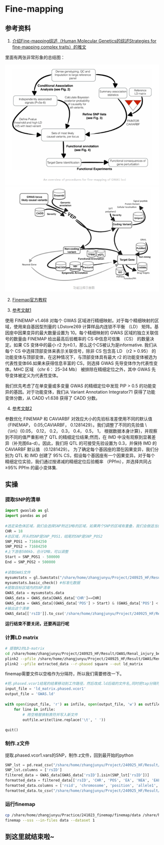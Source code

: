 # Fine-mapping

## 参考资料

1. [介绍Fine-mapping综述（Human Molecular Genetics的综述Strategies for fine-mapping complex traits）的推文](https://mp.weixin.qq.com/s/Vj_i7MSRsdN0JGTNTllPWw)

里面有两张非常形象的总结图：

![alt text](image.png)
![alt text](image-1.png)

2. [Finemap官方教程](http://www.christianbenner.com/)

3. [参考文献1](https://pmc.ncbi.nlm.nih.gov/articles/PMC10618167/#Sec11)

使用 FINEMAP v1.468 对每个 GWAS 区域进行精细映射。对于每个精细映射的区域，使用来自基因型剂量的 LDstore269 计算样品内连锁不平衡 （LD） 矩阵。基因座中因果变异的最大数量设置为 10。每个精细映射的 GWAS 区域的独立关联信号的数量由 FINEMAP 给出最高后验概率的 CS 中信息可信集 （CS） 的数量决定。如果 CS 变体中的最小 r2 为≥0.1，那么这个CS被认为是informative. 我们从每个 CS 中选择顶部变体来表示关联信号，除非 CS 包含高 LD （r2 > 0.95） 的功能变体与顶部变体，在这种情况下，与顶部变体具有最大 r2 的功能变体被选为代表性变体66.如果未获得信息丰富的 CS，则选择 GWAS 先导变体作为代表性变体。MHC 区域 （chr 6： 25–34 Mb） 被排除在精细定位之外，其中 GWAS 先导变体被定义为代表性变体。

我们优先考虑了在单变量或多变量 GWAS 的精细定位中发现 PIP > 0.5 的功能变异的基因。对于功能变体，我们从 Variant Annotation Integrator71 获得了功能变体分数，从 CADD v1.638 获得了 CADD 分数。

4. [参考文献2](https://www.nature.com/articles/s41588-022-01025-y#Sec9)

参数优化
FINEMAP 和 CAVIARBF 对效应大小的先验标准差使用不同的默认值 （FINEMAP， 0.05;CAVIARBF， 0.1281429）。我们调整了不同的先验值 \（\in\）{0.05， 0.12， 0.2， 0.3， 0.4， 0.5， 1， 根据数据本身计算}，并观察到不同的值严重影响了 QTL 的精细定位结果;然而，在 IMD 中没有观察到显著差异（补充图6a-d）。因此，我们将 QTL 的可接受先验设置为 0.3，并保持 IMD 的 CAVIARBF 默认值 （0.1281429）。
为了确定每个基因座的潜在因果变异，我们分别为 QTL 和 IMD 创建了 95% CS，假设每个基因座有一个因果变异。对于每个精细定位实验，我们通过按递减的精细定位后验概率 （PPfm），并选择共同占 ≥95% PPfm 的最小变体集.


## 实操

### 提取SNP的清单

```python
import gwaslab as gl
import pandas as pd

#选定染色体区域，我们会选择SNP附近1MB的区域，如果两个SNP的区域有重叠，我们会做适当的合并
CHR = 18
#总区域，开头的SNP是SNP_POS1，结尾的SNP是SNP_POS2
SNP_POS1 = 71684250
SNP_POS2 = 71684250
#上下游各500kb，合计1MB，可以调整
Start = SNP_POS1 - 500000
End = SNP_POS2 + 500000

#读取GWAS文件
mysumstats = gl.Sumstats("/share/home/zhangjunyu/Project/240925_HF/Result/GWAS/Renal_injury_before_HF/GWAS.vcf", fmt = "vcf", build="19") #读取数据
mysumstats.basic_check() #标准化数据
#提取目标区域内的SNP清单
GWAS_data = mysumstats.data
GWAS_data = GWAS_data[GWAS_data['CHR']==CHR]
GWAS_data = GWAS_data[(GWAS_data['POS'] > Start) & (GWAS_data['POS'] < End)]
#输出这个清单
GWAS_data[['rsID']].to_csv('/share/home/zhangjunyu/Project/240925_HF/Result/GWAS/Renal_injury_before_HF/06.Finemapping/rs575938304/snp_output.txt', sep = "\t", index=False, header=False)
```

**运行结束不要关闭，还要再运行呢**

### 计算LD matrix

```sh
# 提取R2的LD-matrix
cd /share/home/zhangjunyu/Project/240925_HF/Result/GWAS/Renal_injury_before_HF/06.Finemapping/rs575938304
plink2 --pfile /share/home/zhangjunyu/Project/240925_HF/Result/GWAS/Renal_injury_before_HF/02.GWAS_QC/GWAS_QC --extract snp_output.txt --make-pgen --out extracted_data
plink2 --pfile extracted_data --r-phased square --out ld_matrix
```

finemap需要文件以空格作为分隔符，所以我们需要修改一下。

```python
#把.phased.vcor1结尾的结果移动到工作路径，然后改成.ld后缀的文件名,同时把tap分隔符改成空格
input_file = 'ld_matrix.phased.vcor1'
output_file = 'GWAS.ld'

with open(input_file, 'r') as infile, open(output_file, 'w') as outfile:
    for line in infile:
        # 用空格替换制表符并写入新文件
        outfile.write(line.replace('\t', ' '))

quit()
```

### 制作.z文件

提取.phased.vcor1.vars的SNP，制作.z文件，回到最开始的python

```python
SNP_lst = pd.read_csv("/share/home/zhangjunyu/Project/240925_HF/Result/GWAS/Renal_injury_before_HF/06.Finemapping/rs575938304/ld_matrix.phased.vcor1.vars", header = None)
SNP_lst.columns = ['rsID']
filtered_data = GWAS_data[GWAS_data['rsID'].isin(SNP_lst['rsID'])]
formatted_data = filtered_data[['rsID', 'CHR', 'POS', 'EA', 'NEA', 'EAF', 'BETA', 'SE']].copy()
formatted_data.columns = ['rsid', 'chromosome', 'position', 'allele1', 'allele2', 'maf', 'beta', 'se']
formatted_data.to_csv("/share/home/zhangjunyu/Project/240925_HF/Result/GWAS/Renal_injury_before_HF/06.Finemapping/rs575938304/GWAS.z", sep = " ", index = False)
```

### 运行finemap

```sh
cp /share/home/zhangjunyu/Practice/241023_finemap/finemap/data /share/home/zhangjunyu/Project/240925_HF/Result/GWAS/Renal_injury_before_HF/06.Finemapping/rs575938304
finemap --sss --in-files data --dataset 1
```

到这里就结束啦~
------------
